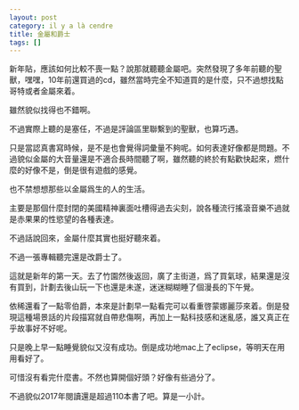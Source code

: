 ```yaml
---
layout: post
category: il y a là cendre
title: 金屬和爵士
tags: []
---
```


新年貼，應該如何比較不喪一點？說那就聽聽金屬吧。突然發現了多年前聽的聖獸，嘿嘿，10年前還買過的cd，雖然當時完全不知道買的是什麼，只不過想找點哥特或者金屬來着。

雖然貌似找得也不錯啊。

不過實際上聽的是塞任，不過是評論區里聯繫到的聖獸，也算巧遇。

只是當認真書寫時候，是不是也會覺得詞彙量不夠呢。如何表達好像都是問題。不過貌似金屬的大音量還是不適合長時間聽了啊，雖然聽的終於有點歡快起來，燃什麼的好像不是，倒是很有遊戲的感覺。

也不禁想想那些以金屬爲生的人的生活。

主要是那個什麼封閉的美國精神裏面吐槽得過去尖刻，說各種流行搖滾音樂不過就是赤果果的性慾望的各種表達。

不過話說回來，金屬什麼其實也挺好聽來着。

不過一張專輯聽完還是改爵士了。

這就是新年的第一天。去了竹園然後返回，廣了主街道，爲了買氣球，結果還是沒有買到，計劃去後山玩一下也還是未遂，迷迷糊糊睡了個漫長的下午覺。

依稀還看了一點零伯爵，本來是計劃早一點看完可以看重啓蒙娜麗莎來着。倒是發現這種場景話的片段描寫就自帶悲傷啊，再加上一點科技感和迷亂感，誰又真正在乎故事好不好呢。

只是晚上早一點睡覺貌似又沒有成功。倒是成功地mac上了eclipse，等明天在用用看好了。

可惜沒有看完什麼書。不然也算開個好頭？好像有些過分了。

不過貌似2017年閱讀還是超過110本書了吧。算是一小計。



<!-- more -->
